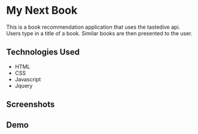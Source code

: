 # My Next Book
This is a book recommendation application that uses the tastedive api. Users type in a title of a book. Similar books are then presented to the user.

## Technologies Used
* HTML 
* CSS
* Javascript
* Jquery

## Screenshots


## Demo

